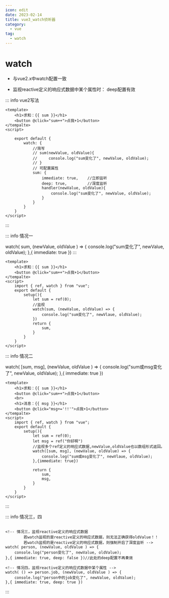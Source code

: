 ```yaml
---
icon: edit
date: 2023-02-14
title: vue3_watch侦听器
category:
  - vue
tag:
  - watch
---
```


# watch

+ 与vue2.x中watch配置一致

+ 监视reactive定义的响应式数据中某个属性时： deep配置有效

::: info vue2写法
```vue
<template>
    <h1>求和：{{ sum }}</h1>
    <button @click="sum++">点我+1</button>
</tempalte>
<script>
    
    export default {
        watch: {
            //简写
            // sum(newValue, oldValue){
            //     console.log("sum变化了", newValue, oldValue);
            // }
            // 可配置属性
            sum: {
                immediate: true,    //立即监听
                deep: true,         //深度监听
                handler(newValue, oldValue){
                    console.log("sum变化了", newValue, oldValue);
                }
            }
        }
    }  
</script>
```
:::

::: info 情况一
<!-- 情况一，监视ref定义的响应式数据 -->
watch( sum, (newValue, oldValue ) => {
    console.log("sum变化了", newValue, oldValue);
},{ immediate: true })
:::

```vue
<template>
    <h1>求和：{{ sum }}</h1>
    <button @click="sum++">点我+1</button>
</tempalte>
<script>
    import { ref, watch } from "vue";
    export default {
        setup(){
            let sum = ref(0);
            //监视
            watch(sum, (newValue, oldValue) => {
                console.log("sum变化了", newVlaue, oldValue);
            })
            return {
                sum,
            }
        }
    }  
</script>
```
::: info 情况二
<!-- 情况二，监视多个ref定义的响应式数据 -->
watch( [sum, msg], (newValue, oldValue ) => {
    console.log("sum或msg变化了", newValue, oldValue);
},{ immediate: true })
```vue
<template>
    <h1>求和：{{ sum }}</h1>
    <button @click="sum++">点我+1</button>
    <br>
    <h1>消息：{{ msg }}</h1>
    <button @click="msg+='!!'">点我+1</button>
</tempalte>
<script>
    import { ref, watch } from "vue";
    export default {
        setup(){
            let sum = ref(0);
            let msg = ref("你好啊")
            //监视多个ref定义的响应式数据,newValue,oldValue也以数组形式返回。
            watch([sum, msg], (newValue, oldValue) => {
                console.log("sum或msg变化了", newVlaue, oldValue);
            },{immediate: true})
            
            return {
                sum,
                msg,
            }
        }
    }  
</script>
```
:::  

::: info 情况三，四
```vue

<!-- 情况三，监视reactive定义的响应式数据
        若watch监视的是reactive定义的响应式数据，则无法正确获得oldValue！！
        若watch监视的是reactive定义的响应式数据，则强制开启了深度监听 -->
watch( person, (newValue, oldValue ) => {
    console.log("person变化了", newValue, oldValue);
},{ immediate: true, deep: false })//此处的deep配置不再奏效

<!-- 情况四，监视reactive定义的响应式数据中某个属性 -->
watch( () => person.job, (newValue, oldValue ) => {
    console.log("person中的job变化了", newValue, oldValue);
},{ immediate: true, deep: true })

```
:::